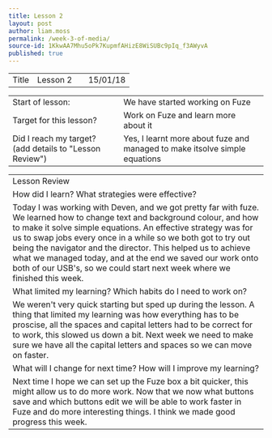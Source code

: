 ```yaml
---
title: Lesson 2
layout: post
author: liam.moss
permalink: /week-3-of-media/
source-id: 1KkwAA7Mhu5oPk7KupmfAHizE8WiSUBc9pIq_f3AWyvA
published: true
---
```

<table>
  <tr>
    <td>Title</td>
    <td>Lesson 2</td>
    <td></td>
    <td>15/01/18</td>
  </tr>
</table>


<table>
  <tr>
    <td>Start of lesson:</td>
    <td>We have started working on Fuze</td>
  </tr>
  <tr>
    <td>Target for this lesson?</td>
    <td>Work on Fuze and learn more about it</td>
  </tr>
  <tr>
    <td>Did I reach my target? 
(add details to "Lesson Review")</td>
    <td>Yes, I learnt more about fuze and managed to make itsolve simple equations</td>
  </tr>
</table>


<table>
  <tr>
    <td>Lesson Review</td>
  </tr>
  <tr>
    <td>How did I learn? What strategies were effective? </td>
  </tr>
  <tr>
    <td>Today I was working with Deven, and we got pretty far with fuze. We learned how to change text and background colour, and how to make it solve simple equations. An effective strategy was for us to swap jobs every once in a while so we both got to try out being the navigator and the director. This helped us to achieve what we managed today, and at the end we saved our work onto both of our USB's, so we could start next week where we finished this week.</td>
  </tr>
  <tr>
    <td>What limited my learning? Which habits do I need to work on? </td>
  </tr>
  <tr>
    <td>We weren't very quick starting but sped up during the lesson. A thing that limited my learning was how everything has to be proscise, all the spaces and capital letters had to be correct for to work, this slowed us down a bit. Next week we need to make sure we have all the capital letters and spaces so we can move on faster.</td>
  </tr>
  <tr>
    <td>What will I change for next time? How will I improve my learning?</td>
  </tr>
  <tr>
    <td>Next time I hope we can set up the Fuze box a bit quicker, this might allow us to do more work. Now that we now what buttons save and which buttons edit we will be able to work faster in Fuze and do more interesting things. I think we made good progress this week.</td>
  </tr>
</table>


